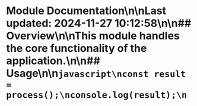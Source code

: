 # Module Documentation\n\nLast updated: 2024-11-27 10:12:58\n\n## Overview\n\nThis module handles the core functionality of the application.\n\n## Usage\n\n```javascript\nconst result = process();\nconsole.log(result);\n```
